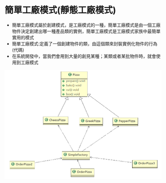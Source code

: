 # 簡單工廠模式(靜態工廠模式)

* 簡單工廠模式屬於創建模式，是工廠模式的一種，簡單工廠模式是由一個工廠物件決定創建出哪一種產品類的實例，簡單工廠模式是工廠模式家族中最簡單實用的模式
* 簡單工廠模式:定義了一個創建物件的類，由這個類來封裝實例化物件的行為(代碼)
* 在系統開發中，當我們會用到大量的創見某種；某類或者某批物件時，就會使用到工廠模式

![035](files/1.png)